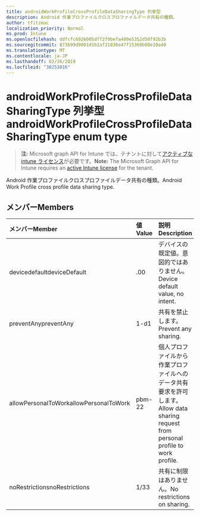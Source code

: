 ```yaml
---
title: androidWorkProfileCrossProfileDataSharingType 列挙型
description: Android 作業プロファイルクロスプロファイルデータ共有の種類。
author: tfitzmac
localization_priority: Normal
ms.prod: Intune
ms.openlocfilehash: ddfcfc6926005dff2f9befa400e5352d58f92b3b
ms.sourcegitcommit: 873b99d9001d1b2af21836e47f15360b08e10a40
ms.translationtype: MT
ms.contentlocale: ja-JP
ms.lasthandoff: 02/26/2019
ms.locfileid: "30253016"
---
```

# <a name="androidworkprofilecrossprofiledatasharingtype-enum-type"></a><span data-ttu-id="fa2cd-103">androidWorkProfileCrossProfileDataSharingType 列挙型</span><span class="sxs-lookup"><span data-stu-id="fa2cd-103">androidWorkProfileCrossProfileDataSharingType enum type</span></span>

> <span data-ttu-id="fa2cd-104">**注:** Microsoft graph API for Intune では、テナントに対して[アクティブな intune ライセンス](https://go.microsoft.com/fwlink/?linkid=839381)が必要です。</span><span class="sxs-lookup"><span data-stu-id="fa2cd-104">**Note:** The Microsoft Graph API for Intune requires an [active Intune license](https://go.microsoft.com/fwlink/?linkid=839381) for the tenant.</span></span>

<span data-ttu-id="fa2cd-105">Android 作業プロファイルクロスプロファイルデータ共有の種類。</span><span class="sxs-lookup"><span data-stu-id="fa2cd-105">Android Work Profile cross profile data sharing type.</span></span>

## <a name="members"></a><span data-ttu-id="fa2cd-106">メンバー</span><span class="sxs-lookup"><span data-stu-id="fa2cd-106">Members</span></span>
|<span data-ttu-id="fa2cd-107">メンバー</span><span class="sxs-lookup"><span data-stu-id="fa2cd-107">Member</span></span>|<span data-ttu-id="fa2cd-108">値</span><span class="sxs-lookup"><span data-stu-id="fa2cd-108">Value</span></span>|<span data-ttu-id="fa2cd-109">説明</span><span class="sxs-lookup"><span data-stu-id="fa2cd-109">Description</span></span>|
|:---|:---|:---|
|<span data-ttu-id="fa2cd-110">devicedefault</span><span class="sxs-lookup"><span data-stu-id="fa2cd-110">deviceDefault</span></span>|<span data-ttu-id="fa2cd-111">.0</span><span class="sxs-lookup"><span data-stu-id="fa2cd-111">0</span></span>|<span data-ttu-id="fa2cd-112">デバイスの既定値。意図的ではありません。</span><span class="sxs-lookup"><span data-stu-id="fa2cd-112">Device default value, no intent.</span></span>|
|<span data-ttu-id="fa2cd-113">preventAny</span><span class="sxs-lookup"><span data-stu-id="fa2cd-113">preventAny</span></span>|<span data-ttu-id="fa2cd-114">1-d</span><span class="sxs-lookup"><span data-stu-id="fa2cd-114">1</span></span>|<span data-ttu-id="fa2cd-115">共有を禁止します。</span><span class="sxs-lookup"><span data-stu-id="fa2cd-115">Prevent any sharing.</span></span>|
|<span data-ttu-id="fa2cd-116">allowPersonalToWork</span><span class="sxs-lookup"><span data-stu-id="fa2cd-116">allowPersonalToWork</span></span>|<span data-ttu-id="fa2cd-117">pbm-2</span><span class="sxs-lookup"><span data-stu-id="fa2cd-117">2</span></span>|<span data-ttu-id="fa2cd-118">個人プロファイルから作業プロファイルへのデータ共有要求を許可します。</span><span class="sxs-lookup"><span data-stu-id="fa2cd-118">Allow data sharing request from personal profile to work profile.</span></span>|
|<span data-ttu-id="fa2cd-119">noRestrictions</span><span class="sxs-lookup"><span data-stu-id="fa2cd-119">noRestrictions</span></span>|<span data-ttu-id="fa2cd-120">1/3</span><span class="sxs-lookup"><span data-stu-id="fa2cd-120">3</span></span>|<span data-ttu-id="fa2cd-121">共有に制限はありません。</span><span class="sxs-lookup"><span data-stu-id="fa2cd-121">No restrictions on sharing.</span></span>|



